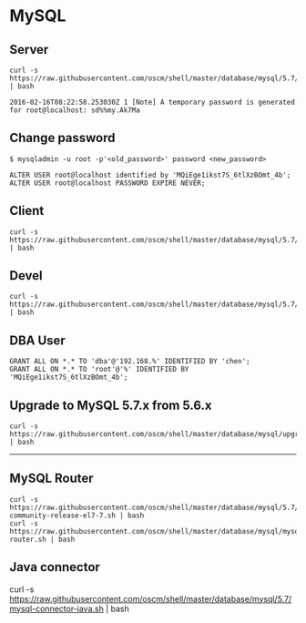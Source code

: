MySQL
========

Server
------
    curl -s https://raw.githubusercontent.com/oscm/shell/master/database/mysql/5.7/mysql.server.sh | bash
    
    2016-02-16T08:22:58.253030Z 1 [Note] A temporary password is generated for root@localhost: sd%%my.Ak7Ma

Change password
-----
    
    $ mysqladmin -u root -p'<old_password>' password <new_password>

    ALTER USER root@localhost identified by 'MQiEge1ikst7S_6tlXzBOmt_4b';
    ALTER USER root@localhost PASSWORD EXPIRE NEVER;

Client
-----
	curl -s https://raw.githubusercontent.com/oscm/shell/master/database/mysql/5.7/mysql.client.sh | bash
	
Devel
-----
    curl -s https://raw.githubusercontent.com/oscm/shell/master/database/mysql/5.7/mysql.devel.sh | bash

DBA User
-----
    GRANT ALL ON *.* TO 'dba'@'192.168.%' IDENTIFIED BY 'chen';
    GRANT ALL ON *.* TO 'root'@'%' IDENTIFIED BY 'MQiEge1ikst7S_6tlXzBOmt_4b';

Upgrade to MySQL 5.7.x from 5.6.x
-----
	curl -s https://raw.githubusercontent.com/oscm/shell/master/database/mysql/upgrade.sh | bash
	
- - -

MySQL Router
-----
	curl -s https://raw.githubusercontent.com/oscm/shell/master/database/mysql/5.7/mysql57-community-release-el7-7.sh | bash
	curl -s https://raw.githubusercontent.com/oscm/shell/master/database/mysql/mysql-router.sh | bash

Java connector
-----

curl -s https://raw.githubusercontent.com/oscm/shell/master/database/mysql/5.7/mysql-connector-java.sh | bash
